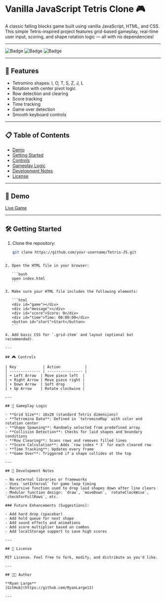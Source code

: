 # Vanilla JavaScript Tetris Clone 🎮

A classic falling blocks game built using vanilla JavaScript, HTML, and CSS. This simple Tetris-inspired project features grid-based gameplay, real-time user input, scoring, and shape rotation logic — all with no dependencies!

---

![Badge](https://img.shields.io/badge/JavaScript-ES6+-f7df1e?logo=javascript&logoColor=black)
![Badge](https://img.shields.io/badge/HTML-5-orange?logo=html5)
![Badge](https://img.shields.io/badge/CSS-Grid-blue?logo=css3)

---

## 🎯 Features

- Tetromino shapes: I, O, T, S, Z, J, L
- Rotation with center pivot logic
- Row detection and clearing
- Score tracking
- Time tracking
- Game over detection
- Smooth keyboard controls

---

## 📋 Table of Contents

- [Demo](#-demo)
- [Getting Started](#-getting-started)
- [Controls](#-controls)
- [Gameplay Logic](#-gameplay-logic)
- [Development Notes](#-development-notes)
- [License](#-license)

---

## 🚀 Demo

[Live Game](https://github.io/RyanLarge13/Tetris-JS.git)

---

## 🛠️ Getting Started

1. Clone the repository:

   ```bash
   git clone https://github.com/your-username/Tetris-JS.git
   ```

````

2. Open the HTML file in your browser:

   ```bash
   open index.html
   ```

3. Make sure your HTML file includes the following elements:

   ```html
   <div id="game"></div>
   <div id="message"></div>
   <div id="score">Score: 0</div>
   <div id="time">Time: 00:00:00</div>
   <button id="start">Start</button>
   ```

4. Add basic CSS for `.grid-item` and layout (optional but recommended).

---

## 🎮 Controls

| Key            | Action           |
| -------------- | ---------------- |
| ⬅️ Left Arrow  | Move piece left  |
| ➡️ Right Arrow | Move piece right |
| ⬇️ Down Arrow  | Soft drop        |
| ⬆️ Up Arrow    | Rotate clockwise |

---

## 🧠 Gameplay Logic

- **Grid Size**: 10x20 (standard Tetris dimensions)
- **Tetromino Data**: Defined in `tetrominoMap` with color and rotation center
- **Shape Spawning**: Randomly selected from predefined array
- **Collision Detection**: Checks for laid shapes and boundary conditions
- **Row Clearing**: Scans rows and removes filled lines
- **Score Calculation**: Adds `row index * 3` for each cleared row
- **Time Tracking**: Updates every frame
- **Game Over**: Triggered if a shape collides at the top

---

## 📓 Development Notes

- No external libraries or frameworks
- Uses `setInterval` for game loop timing
- Recursive function used to drop laid shapes down after line clears
- Modular function design: `draw`, `moveDown`, `rotateClockWise`, `checkForFullRows`, etc.

### Future Enhancements (Suggestions):

- Add hard drop (spacebar)
- Add hold queue for next shape
- Add sound effects and animations
- Add score multiplier based on combos
- Add localStorage support to save high scores

---

## 📄 License

MIT License. Feel free to fork, modify, and distribute as you'd like.

---

## 👨‍💻 Author

**Ryan Large**
[GitHub](https://github.com/RyanLarge13)

---
````
